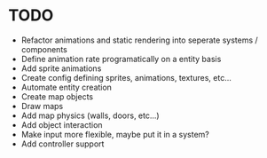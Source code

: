 # TODO

- Refactor animations and static rendering into seperate systems / components
- Define animation rate programatically on a entity basis
- Add sprite animations
- Create config defining sprites, animations, textures, etc...
- Automate entity creation
- Create map objects
- Draw maps
- Add map physics (walls, doors, etc...)
- Add object interaction
- Make input more flexible, maybe put it in a system?
- Add controller support
